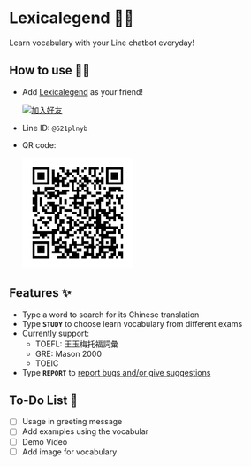 # Lexicalegend 👩‍🏫

Learn vocabulary with your Line chatbot everyday!

## How to use 🙋‍♀️

- Add [Lexicalegend](https://qr-official.line.me/sid/M/621plnyb.png?shortenUrl=true) as your friend!

  <a href="https://lin.ee/ri5IzEB"><img src="https://scdn.line-apps.com/n/line_add_friends/btn/zh-Hant.png" alt="加入好友" height="36"></a>
- Line ID: `@621plnyb`
- QR code:
    
    <img src="./img/qr_code.png" alt="drawing" width="200"/>

## Features ✨

- Type a word to search for its Chinese translation
- Type **`STUDY`** to choose learn vocabulary from different exams
- Currently support:  
  - TOEFL: 王玉梅托福詞彙
  - GRE: Mason 2000
  - TOEIC
- Type **`REPORT`** to [report bugs and/or give suggestions](https://forms.gle/kSRzp9vTVqrqintr9)

## To-Do List 📝

- [ ] Usage in greeting message
- [ ] Add examples using the vocabular
- [ ] Demo Video
- [ ] Add image for vocabulary
